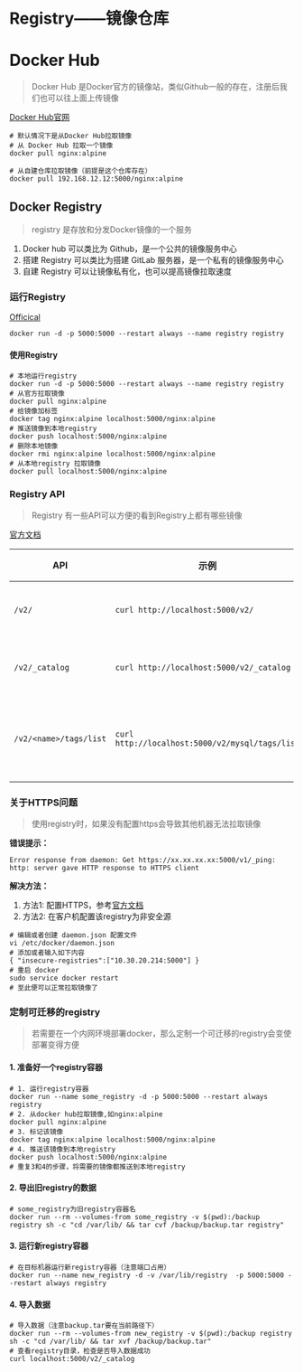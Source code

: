 # Registry——镜像仓库



# Docker Hub

> Docker Hub 是Docker官方的镜像站，类似Github一般的存在，注册后我们也可以往上面上传镜像

[Docker Hub官网](https://hub.docker.com/)

```shell
# 默认情况下是从Docker Hub拉取镜像
# 从 Docker Hub 拉取一个镜像
docker pull nginx:alpine

# 从自建仓库拉取镜像（前提是这个仓库存在）
docker pull 192.168.12.12:5000/nginx:alpine
```



## Docker Registry

> registry 是存放和分发Docker镜像的一个服务

1. Docker hub 可以类比为 Github，是一个公共的镜像服务中心
2. 搭建 Registry 可以类比为搭建 GitLab 服务器，是一个私有的镜像服务中心
3. 自建 Registry 可以让镜像私有化，也可以提高镜像拉取速度

### 运行Registry

[Officical](https://hub.docker.com/_/registry/)

`docker run -d -p 5000:5000 --restart always --name registry registry`

#### 使用Registry

```shell
# 本地运行registry
docker run -d -p 5000:5000 --restart always --name registry registry
# 从官方拉取镜像
docker pull nginx:alpine
# 给镜像加标签
docker tag nginx:alpine localhost:5000/nginx:alpine
# 推送镜像到本地registry
docker push localhost:5000/nginx:alpine
# 删除本地镜像
docker rmi nginx:alpine localhost:5000/nginx:alpine
# 从本地registry 拉取镜像
docker pull localhost:5000/nginx:alpine
```

### Registry API

> Registry 有一些API可以方便的看到Registry上都有哪些镜像

[官方文档](https://docs.docker.com/registry/spec/api/#scope)

| API                    | 示例                                       | 说明     |
| ---------------------- | ---------------------------------------- | ------ |
| `/v2/`                 | `curl http://localhost:5000/v2/`         | 版本检查   |
| `/v2/_catalog`         | `curl http://localhost:5000/v2/_catalog` | 列出资源   |
| `/v2/<name>/tags/list` | `curl http://localhost:5000/v2/mysql/tags/list` | 列出镜像标签 |



### 关于HTTPS问题

> 使用registry时，如果没有配置https会导致其他机器无法拉取镜像

**错误提示：**

```shell
Error response from daemon: Get https://xx.xx.xx.xx:5000/v1/_ping: http: server gave HTTP response to HTTPS client
```

**解决方法：**

1. 方法1: 配置HTTPS，参考[官方文档](https://docs.docker.com/registry/deploying/#run-an-externally-accessible-registry)
2. 方法2: 在客户机配置该registry为非安全源

```shell
# 编辑或者创建 daemon.json 配置文件
vi /etc/docker/daemon.json
# 添加或者输入如下内容
{ "insecure-registries":["10.30.20.214:5000"] }
# 重启 docker
sudo service docker restart
# 至此便可以正常拉取镜像了
```



### 定制可迁移的registry

> 若需要在一个内网环境部署docker，那么定制一个可迁移的registry会变使部署变得方便

#### 1. 准备好一个registry容器

```shell
# 1. 运行registry容器
docker run --name some_registry -d -p 5000:5000 --restart always  registry
# 2. 从docker hub拉取镜像,如nginx:alpine
docker pull nginx:alpine
# 3. 标记该镜像
docker tag nginx:alpine localhost:5000/nginx:alpine
# 4. 推送该镜像到本地registry
docker push localhost:5000/nginx:alpine
# 重复3和4的步骤，将需要的镜像都推送到本地registry
```

#### 2. 导出旧registry的数据

```shell
# some_registry为旧registry容器名
docker run --rm --volumes-from some_registry -v $(pwd):/backup registry sh -c "cd /var/lib/ && tar cvf /backup/backup.tar registry"
```

#### 3. 运行新registry容器

```shell
# 在目标机器运行新registry容器（注意端口占用）
docker run --name new_registry -d -v /var/lib/registry  -p 5000:5000 --restart always registry
```

#### 4. 导入数据

```shell
# 导入数据（注意backup.tar要在当前路径下）
docker run --rm --volumes-from new_registry -v $(pwd):/backup registry sh -c "cd /var/lib/ && tar xvf /backup/backup.tar"
# 查看registry目录，检查是否导入数据成功
curl localhost:5000/v2/_catalog
```

